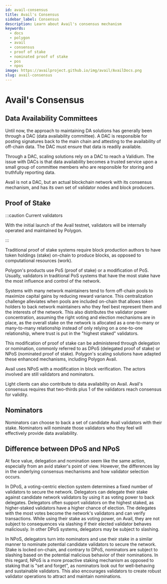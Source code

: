 ```yaml
---
id: avail-consensus
title: Avail's Consensus
sidebar_label: Consensus
description: Learn about Avail's consensus mechanism
keywords:
  - docs
  - polygon
  - avail
  - consensus
  - proof of stake
  - nominated proof of stake
  - pos
  - npos
image: https://availproject.github.io/img/avail/AvailDocs.png
slug: avail-consensus
---
```


# Avail's Consensus

## Data Availability Committees

Until now, the approach to maintaining DA solutions has generally been through a DAC (data availability committee). A DAC is responsible for posting signatures back to the main chain and attesting to the availability of off-chain data. The DAC must ensure that data is readily available.

Through a DAC, scaling solutions rely on a DAC to reach a Validium. The issue with DACs is that data availability becomes a trusted service upon a small group of committee members who are responsible for storing and truthfully reporting data.

Avail is not a DAC, but an actual blockchain network with its consensus mechanism, and has its own set of validator nodes and block producers.

## Proof of Stake

:::caution Current validators

With the initial launch of the Avail testnet, validators will be
internally operated and maintained by Polygon.

:::

Traditional proof of stake systems require block production authors to have token holdings (stake) on-chain to produce blocks, as opposed to computational resources (work). 

Polygon's products use PoS (proof of stake) or a modification of PoS. Usually, validators in traditional PoS systems that have the most stake have the most influence and control of the network.

Systems with many network maintainers tend to form off-chain pools to maximize capital gains by reducing reward variance. This centralization challenge alleviates when pools are included on-chain that allows token holders to back network maintainers who they feel best represent them and the interests of the network. This also distributes the validator power concentration, assuming the right voting and election mechanisms are in place, as the overall stake on the network is allocated as a one-to-many or many-to-many relationship instead of only relying on a one-to-one relationship, where trust is put in the "highest staked" validators.

This modification of proof of stake can be administered through delegation or nomination, commonly referred to as DPoS (delegated proof of stake) or NPoS (nominated proof of stake). Polygon's scaling solutions have adapted these enhanced mechanisms, including Polygon Avail.

Avail uses NPoS with a modification in block verification. The actors involved are still validators and nominators.

Light clients can also contribute to data availability on Avail. Avail's consensus requires that two-thirds plus 1 of the validators reach consensus for validity.

## Nominators

Nominators can choose to back a set of candidate Avail validators with their stake. Nominators will nominate those validators who they feel will effectively provide data availability.

## Difference between DPoS and NPoS

At face value, delegation and nomination seem like the same action, especially from an avid staker's point of view. However, the differences lay in the underlying consensus mechanisms and how validator selection occurs.

In DPoS, a voting-centric election system determines a fixed number of validators to secure the network. Delegators can delegate their stake against candidate network validators by using it as voting power to back 
delegates. Delegators often support validators on the highest staked, as higher-staked validators have a higher chance of election. The delegates with the most votes become the network's validators and can verify transactions. While using their stake as voting power, on Avail, they are not subject to consequences via slashing if their elected validator behaves maliciously. In other DPoS systems, delegators may be subject to slashing.

In NPoS, delegators turn into nominators and use their stake in a similar manner to nominate potential candidate validators to secure the network. Stake is locked on-chain, and contrary to DPoS, nominators are subject to slashing based on the potential malicious behavior of their nominations. In this regard, NPoS is a more proactive staking mechanism as opposed to staking that is "set and forget", as nominators look out for well-behaving and sustainable validators. This also encourages validators to create robust validator operations to attract and maintain nominations.
